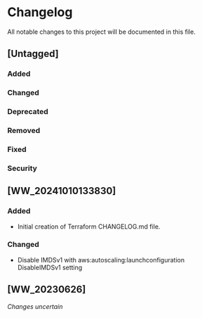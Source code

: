 # Changelog

All notable changes to this project will be documented in this file.

## [Untagged]

### Added

### Changed

### Deprecated

### Removed

### Fixed

### Security

## [WW_20241010133830]

### Added
- Initial creation of Terraform CHANGELOG.md file.

### Changed

- Disable IMDSv1 with aws:autoscaling:launchconfiguration DisableIMDSv1 setting

## [WW_20230626]

*Changes uncertain*
